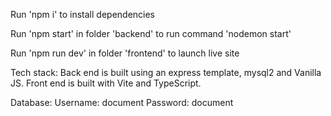 Run 'npm i' to install dependencies

Run 'npm start' in folder 'backend' to run command 'nodemon start'

Run 'npm run dev' in folder 'frontend' to launch live site


Tech stack:
Back end is built using an express template, mysql2 and Vanilla JS.
Front end is built with Vite and TypeScript.

Database:
Username: document
Password: document